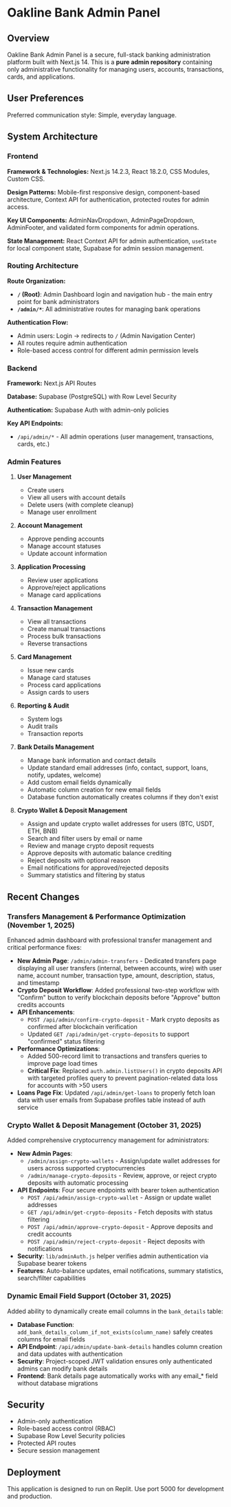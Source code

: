 
# Oakline Bank Admin Panel

## Overview

Oakline Bank Admin Panel is a secure, full-stack banking administration platform built with Next.js 14. This is a **pure admin repository** containing only administrative functionality for managing users, accounts, transactions, cards, and applications.

## User Preferences

Preferred communication style: Simple, everyday language.

## System Architecture

### Frontend

**Framework & Technologies:** Next.js 14.2.3, React 18.2.0, CSS Modules, Custom CSS.

**Design Patterns:** Mobile-first responsive design, component-based architecture, Context API for authentication, protected routes for admin access.

**Key UI Components:** AdminNavDropdown, AdminPageDropdown, AdminFooter, and validated form components for admin operations.

**State Management:** React Context API for admin authentication, `useState` for local component state, Supabase for admin session management.

### Routing Architecture

**Route Organization:**
- **`/` (Root)**: Admin Dashboard login and navigation hub - the main entry point for bank administrators
- **`/admin/*`**: All administrative routes for managing bank operations

**Authentication Flow:**
- Admin users: Login → redirects to `/` (Admin Navigation Center)
- All routes require admin authentication
- Role-based access control for different admin permission levels

### Backend

**Framework:** Next.js API Routes

**Database:** Supabase (PostgreSQL) with Row Level Security

**Authentication:** Supabase Auth with admin-only policies

**Key API Endpoints:**
- `/api/admin/*` - All admin operations (user management, transactions, cards, etc.)

### Admin Features

1. **User Management**
   - Create users
   - View all users with account details
   - Delete users (with complete cleanup)
   - Manage user enrollment

2. **Account Management**
   - Approve pending accounts
   - Manage account statuses
   - Update account information

3. **Application Processing**
   - Review user applications
   - Approve/reject applications
   - Manage card applications

4. **Transaction Management**
   - View all transactions
   - Create manual transactions
   - Process bulk transactions
   - Reverse transactions

5. **Card Management**
   - Issue new cards
   - Manage card statuses
   - Process card applications
   - Assign cards to users

6. **Reporting & Audit**
   - System logs
   - Audit trails
   - Transaction reports

7. **Bank Details Management**
   - Manage bank information and contact details
   - Update standard email addresses (info, contact, support, loans, notify, updates, welcome)
   - Add custom email fields dynamically
   - Automatic column creation for new email fields
   - Database function automatically creates columns if they don't exist

8. **Crypto Wallet & Deposit Management**
   - Assign and update crypto wallet addresses for users (BTC, USDT, ETH, BNB)
   - Search and filter users by email or name
   - Review and manage crypto deposit requests
   - Approve deposits with automatic balance crediting
   - Reject deposits with optional reason
   - Email notifications for approved/rejected deposits
   - Summary statistics and filtering by status

## Recent Changes

### Transfers Management & Performance Optimization (November 1, 2025)
Enhanced admin dashboard with professional transfer management and critical performance fixes:
- **New Admin Page**: `/admin/admin-transfers` - Dedicated transfers page displaying all user transfers (internal, between accounts, wire) with user name, account number, transaction type, amount, description, status, and timestamp
- **Crypto Deposit Workflow**: Added professional two-step workflow with "Confirm" button to verify blockchain deposits before "Approve" button credits accounts
- **API Enhancements**: 
  - `POST /api/admin/confirm-crypto-deposit` - Mark crypto deposits as confirmed after blockchain verification
  - Updated `GET /api/admin/get-crypto-deposits` to support "confirmed" status filtering
- **Performance Optimizations**: 
  - Added 500-record limit to transactions and transfers queries to improve page load times
  - **Critical Fix**: Replaced `auth.admin.listUsers()` in crypto deposits API with targeted profiles query to prevent pagination-related data loss for accounts with >50 users
- **Loans Page Fix**: Updated `/api/admin/get-loans` to properly fetch loan data with user emails from Supabase profiles table instead of auth service

### Crypto Wallet & Deposit Management (October 31, 2025)
Added comprehensive cryptocurrency management for administrators:
- **New Admin Pages**:
  - `/admin/assign-crypto-wallets` - Assign/update wallet addresses for users across supported cryptocurrencies
  - `/admin/manage-crypto-deposits` - Review, approve, or reject crypto deposits with automatic processing
- **API Endpoints**: Four secure endpoints with bearer token authentication
  - `POST /api/admin/assign-crypto-wallet` - Assign or update wallet addresses
  - `GET /api/admin/get-crypto-deposits` - Fetch deposits with status filtering
  - `POST /api/admin/approve-crypto-deposit` - Approve deposits and credit accounts
  - `POST /api/admin/reject-crypto-deposit` - Reject deposits with notifications
- **Security**: `lib/adminAuth.js` helper verifies admin authentication via Supabase bearer tokens
- **Features**: Auto-balance updates, email notifications, summary statistics, search/filter capabilities

### Dynamic Email Field Support (October 31, 2025)
Added ability to dynamically create email columns in the `bank_details` table:
- **Database Function**: `add_bank_details_column_if_not_exists(column_name)` safely creates columns for email fields
- **API Endpoint**: `/api/admin/update-bank-details` handles column creation and data updates with authentication
- **Security**: Project-scoped JWT validation ensures only authenticated admins can modify bank details
- **Frontend**: Bank details page automatically works with any email_* field without database migrations

## Security

- Admin-only authentication
- Role-based access control (RBAC)
- Supabase Row Level Security policies
- Protected API routes
- Secure session management

## Deployment

This application is designed to run on Replit. Use port 5000 for development and production.
